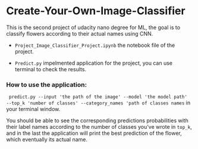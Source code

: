 # Create-Your-Own-Image-Classifier

This is the second project of udacity nano degree for ML, the goal is to classify flowers according to their actual names using CNN. 

* `Project_Image_Classifier_Project.ipynb` the notebook file of the project.

* `Predict.py` impelmented application for the project, you can use terminal to check the results.


### How to use the application:

` predict.py --input 'the path of the image' --model 'the model path'  --top_k 'number of classes' --category_names 'path of classes names`
in your terminal window. 

You should be able to see the corresponding predictions probabilities with their label names according to the number of classes you've wrote in `top_k`, and in the last the application will print the best prediction of the flower, which eventually its actual name. 
